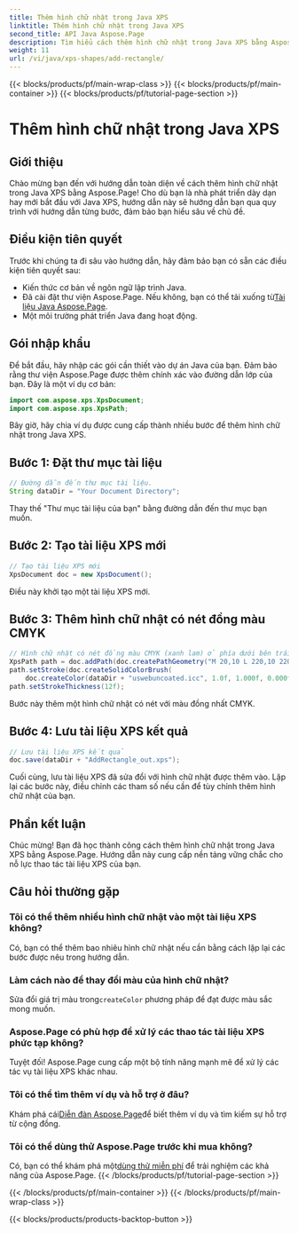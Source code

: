 ```yaml
---
title: Thêm hình chữ nhật trong Java XPS
linktitle: Thêm hình chữ nhật trong Java XPS
second_title: API Java Aspose.Page
description: Tìm hiểu cách thêm hình chữ nhật trong Java XPS bằng Aspose.Page. Thực hiện theo hướng dẫn từng bước của chúng tôi để thao tác tài liệu liền mạch. #JavaXPS #AsposePage
weight: 11
url: /vi/java/xps-shapes/add-rectangle/
---
```


{{< blocks/products/pf/main-wrap-class >}}
{{< blocks/products/pf/main-container >}}
{{< blocks/products/pf/tutorial-page-section >}}

# Thêm hình chữ nhật trong Java XPS

## Giới thiệu
Chào mừng bạn đến với hướng dẫn toàn diện về cách thêm hình chữ nhật trong Java XPS bằng Aspose.Page! Cho dù bạn là nhà phát triển dày dạn hay mới bắt đầu với Java XPS, hướng dẫn này sẽ hướng dẫn bạn qua quy trình với hướng dẫn từng bước, đảm bảo bạn hiểu sâu về chủ đề.
## Điều kiện tiên quyết
Trước khi chúng ta đi sâu vào hướng dẫn, hãy đảm bảo bạn có sẵn các điều kiện tiên quyết sau:
- Kiến thức cơ bản về ngôn ngữ lập trình Java.
-  Đã cài đặt thư viện Aspose.Page. Nếu không, bạn có thể tải xuống từ[Tài liệu Java Aspose.Page](https://reference.aspose.com/page/java/).
- Một môi trường phát triển Java đang hoạt động.
## Gói nhập khẩu
Để bắt đầu, hãy nhập các gói cần thiết vào dự án Java của bạn. Đảm bảo rằng thư viện Aspose.Page được thêm chính xác vào đường dẫn lớp của bạn. Đây là một ví dụ cơ bản:
```java
import com.aspose.xps.XpsDocument;
import com.aspose.xps.XpsPath;
```
Bây giờ, hãy chia ví dụ được cung cấp thành nhiều bước để thêm hình chữ nhật trong Java XPS.
## Bước 1: Đặt thư mục tài liệu
```java
// Đường dẫn đến thư mục tài liệu.
String dataDir = "Your Document Directory";
```
Thay thế "Thư mục tài liệu của bạn" bằng đường dẫn đến thư mục bạn muốn.
## Bước 2: Tạo tài liệu XPS mới
```java
// Tạo tài liệu XPS mới
XpsDocument doc = new XpsDocument();
```
Điều này khởi tạo một tài liệu XPS mới.
## Bước 3: Thêm hình chữ nhật có nét đồng màu CMYK
```java
// Hình chữ nhật có nét đồng màu CMYK (xanh lam) ở phía dưới bên trái
XpsPath path = doc.addPath(doc.createPathGeometry("M 20,10 L 220,10 220,100 20,100 Z"));
path.setStroke(doc.createSolidColorBrush(
    doc.createColor(dataDir + "uswebuncoated.icc", 1.0f, 1.000f, 0.000f, 0.000f, 0.000f)));
path.setStrokeThickness(12f);
```
Bước này thêm một hình chữ nhật có nét với màu đồng nhất CMYK.
## Bước 4: Lưu tài liệu XPS kết quả
```java
// Lưu tài liệu XPS kết quả
doc.save(dataDir + "AddRectangle_out.xps");
```
Cuối cùng, lưu tài liệu XPS đã sửa đổi với hình chữ nhật được thêm vào.
Lặp lại các bước này, điều chỉnh các tham số nếu cần để tùy chỉnh thêm hình chữ nhật của bạn.
## Phần kết luận
Chúc mừng! Bạn đã học thành công cách thêm hình chữ nhật trong Java XPS bằng Aspose.Page. Hướng dẫn này cung cấp nền tảng vững chắc cho nỗ lực thao tác tài liệu XPS của bạn.
## Câu hỏi thường gặp
### Tôi có thể thêm nhiều hình chữ nhật vào một tài liệu XPS không?
Có, bạn có thể thêm bao nhiêu hình chữ nhật nếu cần bằng cách lặp lại các bước được nêu trong hướng dẫn.
### Làm cách nào để thay đổi màu của hình chữ nhật?
 Sửa đổi giá trị màu trong`createColor` phương pháp để đạt được màu sắc mong muốn.
### Aspose.Page có phù hợp để xử lý các thao tác tài liệu XPS phức tạp không?
Tuyệt đối! Aspose.Page cung cấp một bộ tính năng mạnh mẽ để xử lý các tác vụ tài liệu XPS khác nhau.
### Tôi có thể tìm thêm ví dụ và hỗ trợ ở đâu?
 Khám phá cái[Diễn đàn Aspose.Page](https://forum.aspose.com/c/page/39)để biết thêm ví dụ và tìm kiếm sự hỗ trợ từ cộng đồng.
### Tôi có thể dùng thử Aspose.Page trước khi mua không?
 Có, bạn có thể khám phá một[dùng thử miễn phí](https://releases.aspose.com/) để trải nghiệm các khả năng của Aspose.Page.
{{< /blocks/products/pf/tutorial-page-section >}}

{{< /blocks/products/pf/main-container >}}
{{< /blocks/products/pf/main-wrap-class >}}

{{< blocks/products/products-backtop-button >}}
